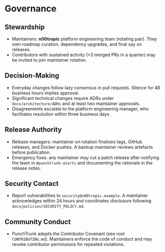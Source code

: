 # Governance

## Stewardship

- Maintainers: **n00tropic** platform engineering team (rotating pair). They own roadmap curation, dependency upgrades, and final say on releases.
- Contributors with sustained activity (>3 merged PRs in a quarter) may be invited to join maintainer rotation.

## Decision-Making

- Everyday changes follow lazy consensus in pull requests. Silence for 48 business hours implies approval.
- Significant technical changes require ADRs under `docs/architecture/ADRs` and at least two maintainer approvals.
- Disagreements escalate to the platform engineering manager, who facilitates resolution within three business days.

## Release Authority

- Release managers: maintainer on rotation finalises tags, GitHub releases, and Docker pushes. A backup maintainer reviews artefacts before publication.
- Emergency fixes: any maintainer may cut a patch release after notifying the team in `#punchtrunk-alerts` and documenting the rationale in the release notes.

## Security Contact

- Report vulnerabilities to `security@n00tropic.example`. A maintainer acknowledges within 24 hours and coordinates disclosure following `docs/policies/SECURITY_POLICY.md`.

## Community Conduct

- PunchTrunk adopts the Contributor Covenant (see root `CONTRIBUTING.md`). Maintainers enforce the code of conduct and may revoke contributor permissions for repeated violations.
